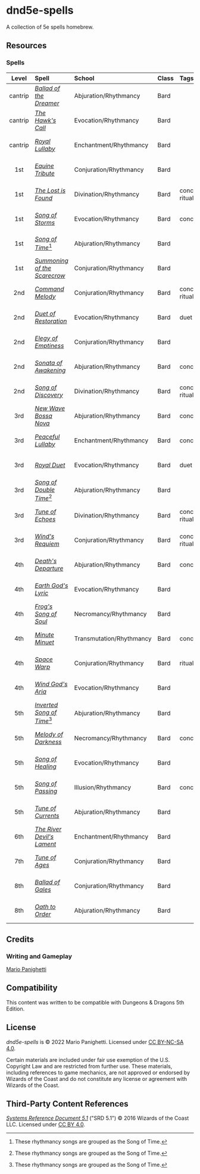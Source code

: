 # dnd5e-spells
A collection of 5e spells homebrew.

## Resources

### Spells

| Level | Spell | School | Class | Tags | Source |
|:-:|:-|:-|:-|:-|:-|
| cantrip | _[Ballad of the Dreamer](cantrips/ballad-of-the-dreamer.md)_ | Abjuration/Rhythmancy | Bard | | [Rhythmancy: The Magic of Music](https://github.com/mpanighetti/dnd5e-rhythmancy) |
| cantrip | _[The Hawk's Call](cantrips/the-hawks-call.md)_ | Evocation/Rhythmancy | Bard | | [Rhythmancy: The Magic of Music](https://github.com/mpanighetti/dnd5e-rhythmancy) |
| cantrip | _[Royal Lullaby](cantrips/royal-lullaby.md)_ | Enchantment/Rhythmancy | Bard | | [Rhythmancy: The Magic of Music](https://github.com/mpanighetti/dnd5e-rhythmancy) |
| 1st | _[Equine Tribute](1st-level/equine-tribute.md)_ | Conjuration/Rhythmancy | Bard | | [Rhythmancy: The Magic of Music](https://github.com/mpanighetti/dnd5e-rhythmancy) |
| 1st | _[The Lost is Found](1st-level/the-lost-is-found.md)_ | Divination/Rhythmancy | Bard | concentration, ritual | [Rhythmancy: The Magic of Music](https://github.com/mpanighetti/dnd5e-rhythmancy) |
| 1st | _[Song of Storms](1st-level/song-of-storms.md)_ | Evocation/Rhythmancy | Bard | concentration | [Rhythmancy: The Magic of Music](https://github.com/mpanighetti/dnd5e-rhythmancy) |
| 1st | _[Song of Time](1st-level/song-of-time.md)_[^†] | Abjuration/Rhythmancy | Bard | | [Rhythmancy: The Magic of Music](https://github.com/mpanighetti/dnd5e-rhythmancy) |
| 1st | _[Summoning of the Scarecrow](1st-level/summoning-of-the-scarecrow.md)_ | Conjuration/Rhythmancy | Bard | | [Rhythmancy: The Magic of Music](https://github.com/mpanighetti/dnd5e-rhythmancy) |
| 2nd | _[Command Melody](2nd-level/command-melody.md)_ | Conjuration/Rhythmancy | Bard | concentration, ritual | [Rhythmancy: The Magic of Music](https://github.com/mpanighetti/dnd5e-rhythmancy) |
| 2nd | _[Duet of Restoration](2nd-level/duet-of-restoration.md)_ | Evocation/Rhythmancy | Bard | duet | [Rhythmancy: The Magic of Music](https://github.com/mpanighetti/dnd5e-rhythmancy) |
| 2nd | _[Elegy of Emptiness](2nd-level/elegy-of-emptiness.md)_ | Conjuration/Rhythmancy | Bard | | [Rhythmancy: The Magic of Music](https://github.com/mpanighetti/dnd5e-rhythmancy) |
| 2nd | _[Sonata of Awakening](2nd-level/sonata-of-awakening.md)_ | Abjuration/Rhythmancy | Bard | concentration | [Rhythmancy: The Magic of Music](https://github.com/mpanighetti/dnd5e-rhythmancy) |
| 2nd | _[Song of Discovery](2nd-level/song-of-discovery.md)_ | Divination/Rhythmancy | Bard | concentration, ritual | [Rhythmancy: The Magic of Music](https://github.com/mpanighetti/dnd5e-rhythmancy) |
| 3rd | _[New Wave Bossa Nova](3rd-level/new-wave-bossa-nova.md)_ | Abjuration/Rhythmancy | Bard | concentration | [Rhythmancy: The Magic of Music](https://github.com/mpanighetti/dnd5e-rhythmancy) |
| 3rd | _[Peaceful Lullaby](3rd-level/peaceful-lullaby.md)_ | Enchantment/Rhythmancy | Bard | concentration | [Rhythmancy: The Magic of Music](https://github.com/mpanighetti/dnd5e-rhythmancy) |
| 3rd | _[Royal Duet](3rd-level/royal-duet.md)_ | Evocation/Rhythmancy | Bard | duet | [Rhythmancy: The Magic of Music](https://github.com/mpanighetti/dnd5e-rhythmancy) |
| 3rd | _[Song of Double Time](1st-level/song-of-time.md#song-of-double-time)_[^†] | Abjuration/Rhythmancy | Bard | | [Rhythmancy: The Magic of Music](https://github.com/mpanighetti/dnd5e-rhythmancy) |
| 3rd | _[Tune of Echoes](3rd-level/tune-of-echoes.md)_ | Divination/Rhythmancy | Bard | concentration, ritual | [Rhythmancy: The Magic of Music](https://github.com/mpanighetti/dnd5e-rhythmancy) |
| 3rd | _[Wind's Requiem](3rd-level/winds-requiem.md)_ | Conjuration/Rhythmancy | Bard | concentration, ritual | [Rhythmancy: The Magic of Music](https://github.com/mpanighetti/dnd5e-rhythmancy) |
| 4th | _[Death's Departure](4th-level/deaths-departure.md)_ | Abjuration/Rhythmancy | Bard | concentration | [Rhythmancy: The Magic of Music](https://github.com/mpanighetti/dnd5e-rhythmancy) |
| 4th | _[Earth God's Lyric](4th-level/earth-gods-lyric.md)_ | Evocation/Rhythmancy | Bard | | [Rhythmancy: The Magic of Music](https://github.com/mpanighetti/dnd5e-rhythmancy) |
| 4th | _[Frog's Song of Soul](4th-level/frogs-song-of-soul.md)_ | Necromancy/Rhythmancy | Bard | | [Rhythmancy: The Magic of Music](https://github.com/mpanighetti/dnd5e-rhythmancy) |
| 4th | _[Minute Minuet](4th-level/minute-minuet.md)_ | Transmutation/Rhythmancy | Bard | concentration | [Rhythmancy: The Magic of Music](https://github.com/mpanighetti/dnd5e-rhythmancy) |
| 4th | _[Space Warp](4th-level/space-warp.md)_ | Conjuration/Rhythmancy | Bard | ritual | [Rhythmancy: The Magic of Music](https://github.com/mpanighetti/dnd5e-rhythmancy) |
| 4th | _[Wind God's Aria](4th-level/wind-gods-aria.md)_ | Evocation/Rhythmancy | Bard | | [Rhythmancy: The Magic of Music](https://github.com/mpanighetti/dnd5e-rhythmancy) |
| 5th | _[Inverted Song of Time](1st-level/song-of-time.md#inverted-song-of-time)_[^†] | Abjuration/Rhythmancy | Bard | | [Rhythmancy: The Magic of Music](https://github.com/mpanighetti/dnd5e-rhythmancy) |
| 5th | _[Melody of Darkness](5th-level/melody-of-darkness.md)_ | Necromancy/Rhythmancy | Bard | concentration | [Rhythmancy: The Magic of Music](https://github.com/mpanighetti/dnd5e-rhythmancy) |
| 5th | _[Song of Healing](5th-level/song-of-healing.md)_ | Evocation/Rhythmancy | Bard | | [Rhythmancy: The Magic of Music](https://github.com/mpanighetti/dnd5e-rhythmancy) |
| 5th | _[Song of Passing](5th-level/song-of-passing.md)_ | Illusion/Rhythmancy | Bard | concentration | [Rhythmancy: The Magic of Music](https://github.com/mpanighetti/dnd5e-rhythmancy) |
| 5th | _[Tune of Currents](5th-level/tune-of-currents.md)_ | Abjuration/Rhythmancy | Bard | | [Rhythmancy: The Magic of Music](https://github.com/mpanighetti/dnd5e-rhythmancy) |
| 6th | _[The River Devil's Lament](6th-level/the-river-devils-lament.md)_ | Enchantment/Rhythmancy | Bard | | [Rhythmancy: The Magic of Music](https://github.com/mpanighetti/dnd5e-rhythmancy) |
| 7th | _[Tune of Ages](7th-level/tune-of-ages.md)_ | Conjuration/Rhythmancy | Bard | | [Rhythmancy: The Magic of Music](https://github.com/mpanighetti/dnd5e-rhythmancy)
| 8th | _[Ballad of Gales](8th-level/ballad-of-gales.md)_ | Conjuration/Rhythmancy | Bard | | [Rhythmancy: The Magic of Music](https://github.com/mpanighetti/dnd5e-rhythmancy) |
| 8th | _[Oath to Order](8th-level/oath-to-order.md)_ | Abjuration/Rhythmancy | Bard | | [Rhythmancy: The Magic of Music](https://github.com/mpanighetti/dnd5e-rhythmancy) |

## Credits

### Writing and Gameplay

[Mario Panighetti](https://mario.panighetti.net)

## Compatibility

This content was written to be compatible with Dungeons & Dragons 5th Edition.

## License

_dnd5e-spells_ is © 2022 Mario Panighetti. Licensed under [CC BY-NC-SA 4.0](https://creativecommons.org/licenses/by-nc-sa/4.0/legalcode).

Certain materials are included under fair use exemption of the U.S. Copyright Law and are restricted from further use. These materials, including references to game mechanics, are not approved or endorsed by Wizards of the Coast and do not constitute any license or agreement with Wizards of the Coast.

## Third-Party Content References

_[Systems Reference Document 5.1](https://dnd.wizards.com/resources/systems-reference-document)_ ("SRD 5.1") © 2016 Wizards of the Coast LLC. Licensed under [CC BY 4.0](https://creativecommons.org/licenses/by/4.0/legalcode).

[^†]: These rhythmancy songs are grouped as the Song of Time.
